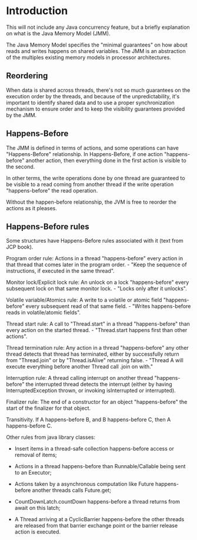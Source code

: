 
# Introduction

This will not include any Java concurrency feature, but a briefly explanation
on what is the Java Memory Model (JMM).

The Java Memory Model specifies the "minimal guarantees" on how about reads
and writes happens on shared variables. The JMM is an abstraction of the
multiples existing memory models in processor architectures.

## Reordering

When data is shared across threads, there's not so much guarantees on the
execution order by the threads, and because of the unpredictability, it's
important to identify shared data and to use a proper synchronization mechanism
to ensure order and to keep the visibility guarantees provided by the JMM.

## Happens-Before

The JMM is defined in terms of actions, and some operations can have
"Happens-Before" relationship. In Happens-Before, if one action
"happens-before" another action, then everything done in the first action is
visible to the second.

In other terms, the write operations done by one thread are guaranteed to be
visible to a read coming from another thread if the write operation
"happens-before" the read operation.

Without the happen-before relationship, the JVM is free to reorder the
actions as it pleases.

## Happens-Before rules

Some structures have Happens-Before rules associated with it (text from JCP
book).

Program order rule: Actions in a thread "happens-before" every action in that
thread that comes later in the program order. - "Keep the sequence of
instructions, if executed in the same thread".

Monitor lock/Explicit lock rule: An unlock on a lock "happens-before" every
subsequent lock on that same monitor lock. - "Locks only after it unlocks".

Volatile variable/Atomics rule: A write to a volatile or atomic field
"happens-before" every subsequent read of that same field. - "Writes
happens-before reads in volatile/atomic fields".

Thread start rule: A call to "Thread.start" in a thread "happens-before" than
every action on the started thread. - "Thread.start happens first than other
actions".

Thread termination rule: Any action in a thread "happens-before" any other
thread detects that thread has terminated, either by successfully return from
"Thread.join" or by "Thread.isAlive" returning false. - "Thread A will
execute everything before another Thread call .join on with."

Interruption rule: A thread calling interrupt on another thread
"happens-before" the interrupted thread detects the interrupt (either by
having InterruptedException thrown, or invoking isInterrupted or
interrupted).

Finalizer rule: The end of a constructor for an object "happens-before" the
start of the finalizer for that object.

Transitivity. If A happens-before B, and B happens-before C, then A
happens-before C.

Other rules from java library classes:

- Insert items in a thread-safe collection happens-before access or removal
of items;

- Actions in a thread happens-before than Runnable/Callable being sent to an
Executor;

- Actions taken by a asynchronous computation like Future happens-before
another threads calls Future.get;

- CountDownLatch.countDown happens-before a thread returns from await on this
latch;

- A Thread arriving at a CyclicBarrier happens-before the other threads are
released from that barrier exchange point or the barrier release action is
executed.
